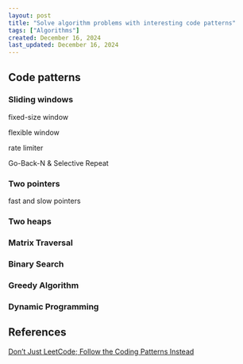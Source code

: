 ```yaml
---
layout: post
title: "Solve algorithm problems with interesting code patterns"
tags: ["Algorithms"]
created: December 16, 2024
last_updated: December 16, 2024
---
```






## Code patterns





### Sliding windows

fixed-size window

flexible window

rate limiter

Go-Back-N  &  Selective Repeat

### Two pointers

fast and slow pointers





### Two heaps





### Matrix Traversal





### Binary Search





### Greedy Algorithm





### Dynamic Programming





## References

[Don’t Just LeetCode; Follow the Coding Patterns Instead](https://www.designgurus.io/blog/dont-just-leetcode)

